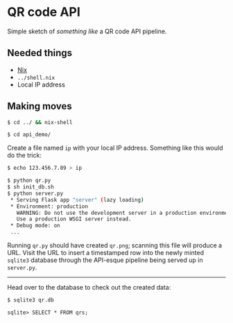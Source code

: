# QR code API

Simple sketch of _something like_ a QR code API pipeline.

Needed things
---
  * [Nix](https://nixos.org/nix/)
  * `../shell.nix`
  * Local IP address

Making moves
---
```bash
$ cd ../ && nix-shell
```
```bash
$ cd api_demo/
```

Create a file named `ip` with your local IP address. Something like this would do the trick:
```bash
$ echo 123.456.7.89 > ip
```

```bash
$ python qr.py
$ sh init_db.sh
$ python server.py
 * Serving Flask app "server" (lazy loading)
 * Environment: production
   WARNING: Do not use the development server in a production environment.
   Use a production WSGI server instead.
 * Debug mode: on
 ...
```

Running `qr.py` should have created `qr.png`; scanning this file will produce a URL. Visit the URL to insert a timestamped row into the newly minted `sqlite3` database through the API-esque pipeline being served up in `server.py`.

---
Head over to the database to check out the created data:
```bash
$ sqlite3 qr.db
```
```
sqlite> SELECT * FROM qrs;
```
